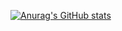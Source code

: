 [![Anurag's GitHub stats](https://github-readme-stats.vercel.app/api?username=Devannn&show_icons=true&theme=radical)](https://github.com/Devannn/github-readme-stats)
